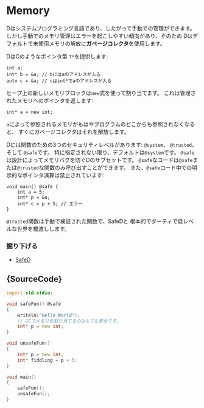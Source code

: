 # Memory

Dはシステムプログラミング言語であり、したがって手動での管理ができます。
しかし手動でのメモリ管理はエラーを起こしやすい傾向があり、そのため
Dはデフォルトで未使用メモリの解放に**ガベージコレクタ**を使用します。

DはCのようなポインタ型 `T*`を提供します:

    int a;
    int* b = &a; // bにはaのアドレスが入る
    auto c = &a; // cはint*でaのアドレスが入る

ヒープ上の新しいメモリブロックは`new`式を使って割り当てます。
これは管理されたメモリへのポインタを返します:

    int* a = new int;

`a`によって参照されるメモリがもはやプログラムのどこからも参照されなくなると、
すぐにガベージコレクタはそれを解放します。

Dには関数のための3つのセキュリティレベルがあります: `@system`、 `@trusted`、そして `@safe`です。
特に指定されない限り、デフォルトは`@system`です。
`@safe`は設計によってメモリバグを防ぐDのサブセットです。
`@safe`なコードは`@safe`または`@trusted`な関数のみ呼び出すことができます。
また、`@safe`コード中での明示的なポインタ演算は禁止されています:

    void main() @safe {
        int a = 5;
        int* p = &a;
        int* c = p + 5; // エラー
    }

`@trusted`関数は手動で検証された関数で、SafeDと
根本的でダーティで低レベルな世界を橋渡しします。

### 掘り下げる

* [SafeD](https://dlang.org/safed.html)

## {SourceCode}

```d
import std.stdio;

void safeFun() @safe
{
    writeln("Hello World");
    // GCでメモリを割り当てるのはとても安全です。
    int* p = new int;
}

void unsafeFun()
{
    int* p = new int;
    int* fiddling = p + 5;
}

void main()
{
    safeFun();
    unsafeFun();
}
```
